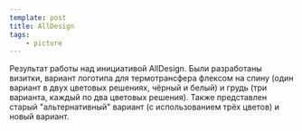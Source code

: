 ```yaml
---
template: post
title: AllDesign
tags:
    - picture
---
```


Результат работы над инициативой AllDesign. Были разработаны визитки, вариант логотипа для термотрансфера флексом 
на спину (один вариант в двух цветовых решениях, чёрный и белый) и грудь (три варианта, каждый по два цветовых решения). 
Также представлен старый "альтернативный" вариант (с использованием трёх цветов) и новый вариант.

